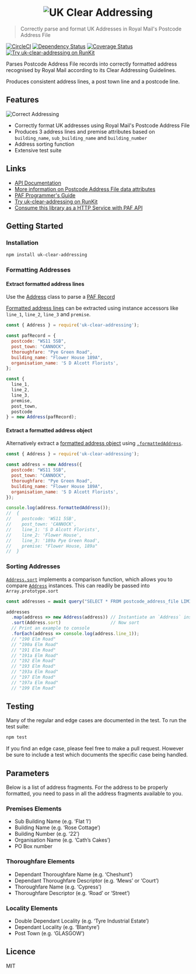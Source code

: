 <h1 align="center">
  <img src="https://img.ideal-postcodes.co.uk/UK%20Clear%20Addressing%20Logo@3x.png" alt="UK Clear Addressing">
</h1>

> Correctly parse and format UK Addresses in Royal Mail's Postcode Address File

[![CircleCI](https://circleci.com/gh/ideal-postcodes/uk-clear-addressing.svg?style=svg)](https://circleci.com/gh/ideal-postcodes/uk-clear-addressing)
[![Dependency Status](https://david-dm.org/ideal-postcodes/uk-clear-addressing.png)](https://david-dm.org/ideal-postcodes/uk-clear-addressing)
[![Coverage Status](https://coveralls.io/repos/github/ideal-postcodes/uk-clear-addressing/badge.svg?branch=master)](https://coveralls.io/github/ideal-postcodes/uk-clear-addressing?branch=master)
[![Try uk-clear-addressing on RunKit](https://badge.runkitcdn.com/uk-clear-addressing.svg)](https://npm.runkit.com/uk-clear-addressing)

Parses Postcode Address File records into correctly formatted address recognised by Royal Mail according to its Clear Addressing Guidelines.

Produces consistent address lines, a post town line and a postcode line.

## Features

![Correct Addressing](https://img.ideal-postcodes.co.uk/correct_address.gif)

- Correctly format UK addresses using Royal Mail's Postcode Address File
- Produces 3 address lines and premise attributes based on `building_name`, `sub_building_name` and `building_number`
- Address sorting function
- Extensive test suite

## Links

- [API Documentation](https://uk-clear-addressing.ideal-postcodes.dev)
- [More information on Postcode Address File data attributes](https://ideal-postcodes.co.uk/documentation/paf-data)
- [PAF Programmer's Guide](https://js.ideal-postcodes.co.uk/guide.pdf)
- [Try uk-clear-addressing on RunKit](https://npm.runkit.com/uk-clear-addressing)
- [Consume this library as a HTTP Service with PAF API](https://github.com/ideal-postcodes/paf-api)

## Getting Started

### Installation

```bash
npm install uk-clear-addressing
```

### Formatting Addresses

#### Extract formatted address lines

Use the [Address](https://uk-clear-addressing.ideal-postcodes.dev/classes/address.html) class to parse a [PAF Record](https://uk-clear-addressing.ideal-postcodes.dev/interfaces/pafrecord.html)

[Formatted address lines](https://uk-clear-addressing.ideal-postcodes.dev/interfaces/formattedaddress.html) can be extracted using instance accessors like `line_1`, `line_2`, `line_3` and `premise`.

```javascript
const { Address } = require('uk-clear-addressing');

const pafRecord = {
  postcode: "WS11 5SB",
  post_town: "CANNOCK",
  thoroughfare: "Pye Green Road",
  building_name: "Flower House 189A",
  organisation_name: 'S D Alcott Florists',
};

const {
  line_1,
  line_2,
  line_3,
  premise,
  post_town,
  postcode
} = new Address(pafRecord);
```

#### Extract a formatted address object

Alternatively extract a [formatted address object](https://uk-clear-addressing.ideal-postcodes.dev/interfaces/formattedaddress.html) using [`.formattedAddress`](https://uk-clear-addressing.ideal-postcodes.dev/classes/address.html#formattedaddress).

```javascript
const { Address } = require('uk-clear-addressing');

const address = new Address({
  postcode: "WS11 5SB",
  post_town: "CANNOCK",
  thoroughfare: "Pye Green Road",
  building_name: "Flower House 189A",
  organisation_name: 'S D Alcott Florists',
});

console.log(address.formattedAddress());
//  {
//    postcode: 'WS11 5SB',
//    post_town: 'CANNOCK',
//    line_1: 'S D Alcott Florists',
//    line_2: 'Flower House',
//    line_3: '189a Pye Green Road',
//    premise: "Flower House, 189a"
//  }
```

### Sorting Addresses

[`Address.sort`](https://uk-clear-addressing.ideal-postcodes.dev/classes/address.html#sort) implements a comparison function, which allows you to compare [`Address`](https://uk-clear-addressing.ideal-postcodes.dev/classes/address.html) instances. This can readily be passed into `Array.prototype.sort`

```javascript
const addresses = await query("SELECT * FROM postcode_address_file LIMIT 10");

addresses
  .map(address => new Address(address)) // Instantiate an `Address` instances
  .sort(Address.sort)                   // Now sort
  // Print an example to console
  .forEach(address => console.log(address.line_1));
  // "190 Elm Road"
  // "190a Elm Road"
  // "191 Elm Road"
  // "191a Elm Road"
  // "192 Elm Road"
  // "193 Elm Road"
  // "193a Elm Road"
  // "197 Elm Road"
  // "197a Elm Road"
  // "199 Elm Road"
```

## Testing

Many of the regular and edge cases are documented in the test. To run the test suite:

```bash
npm test
```

If you find an edge case, please feel free to make a pull request. However be sure to include a test which documents the specific case being handled.

## Parameters

Below is a list of address fragments. For the address to be properly formatted, you need to pass in all the address fragments available to you.

### Premises Elements

- Sub Building Name (e.g. ‘Flat 1’) 
- Building Name (e.g. ‘Rose Cottage’)
- Building Number (e.g. ‘22’)
- Organisation Name (e.g. ‘Cath’s Cakes’)
- PO Box number

### Thoroughfare Elements

- Dependant Thoroughfare Name (e.g. ‘Cheshunt’)
- Dependant Thoroughfare Descriptor (e.g. ‘Mews’ or ‘Court’)
- Thoroughfare Name (e.g. ‘Cypress’)
- Thoroughfare Descriptor (e.g. ‘Road’ or ‘Street’)

### Locality Elements

- Double Dependant Locality (e.g. ‘Tyre Industrial Estate’)
- Dependant Locality (e.g. ‘Blantyre’)
- Post Town (e.g. ‘GLASGOW’)

## Licence

MIT

